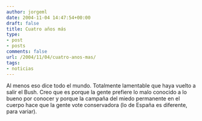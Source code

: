 ```yaml
---
author: jorgeml
date: 2004-11-04 14:47:54+00:00
draft: false
title: Cuatro años más
type: 
- post
- posts
comments: false
url: /2004/11/04/cuatro-anos-mas/
tags:
- noticias
---
```


Al menos eso dice todo el mundo. Totalmente lamentable que haya vuelto a salir el Bush. Creo que es porque la gente prefiere lo malo conocido a lo bueno por conocer y porque la campaña del miedo permanente en el cuerpo hace que la gente vote conservadora (lo de España es diferente, para variar).
